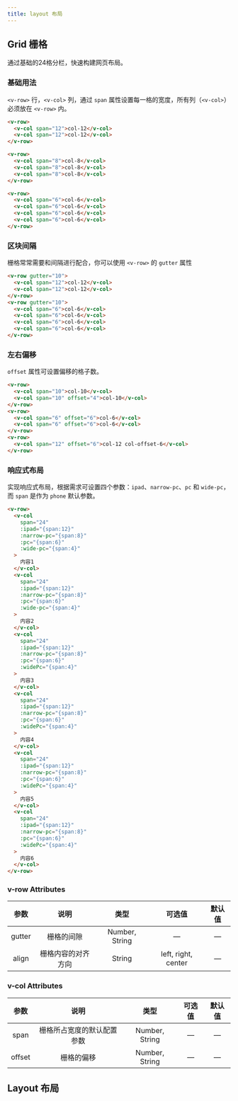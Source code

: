 ```yaml
---
title: layout 布局
---
```


## Grid 栅格
通过基础的24格分栏，快速构建网页布局。

### 基础用法
`<v-row>` 行，`<v-col>` 列，通过 `span` 属性设置每一格的宽度，所有列（`<v-col>`）必须放在 `<v-row>` 内。

<ClientOnly>
  <grid-demo1></grid-demo1>
</ClientOnly>

```HTML
<v-row>
  <v-col span="12">col-12</v-col>
  <v-col span="12">col-12</v-col>
</v-row>

<v-row>
  <v-col span="8">col-8</v-col>
  <v-col span="8">col-8</v-col>
  <v-col span="8">col-8</v-col>
</v-row>

<v-row>
  <v-col span="6">col-6</v-col>
  <v-col span="6">col-6</v-col>
  <v-col span="6">col-6</v-col>
  <v-col span="6">col-6</v-col>
</v-row>
```

### 区块间隔
栅格常常需要和间隔进行配合，你可以使用 `<v-row>` 的 `gutter` 属性

<ClientOnly>
  <grid-demo2></grid-demo2>
</ClientOnly>

```HTML
<v-row gutter="10">
  <v-col span="12">col-12</v-col>
  <v-col span="12">col-12</v-col>
</v-row>
<v-row gutter="10">
  <v-col span="6">col-6</v-col>
  <v-col span="6">col-6</v-col>
  <v-col span="6">col-6</v-col>
  <v-col span="6">col-6</v-col>
</v-row>
```

### 左右偏移
`offset` 属性可设置偏移的格子数。

<ClientOnly>
  <grid-demo3></grid-demo3>
</ClientOnly>

```HTML
<v-row>
  <v-col span="10">col-10</v-col>
  <v-col span="10" offset="4">col-10</v-col>
</v-row>
<v-row>
  <v-col span="6" offset="6">col-6</v-col>
  <v-col span="6" offset="6">col-6</v-col>
</v-row>
<v-row>
  <v-col span="12" offset="6">col-12 col-offset-6</v-col>
</v-row>
```

### 响应式布局
实现响应式布局，根据需求可设置四个参数：`ipad`、`narrow-pc`、`pc` 和 `wide-pc`，而 `span` 是作为 `phone` 默认参数。

<ClientOnly>
  <grid-demo4></grid-demo4>
</ClientOnly>

```HTML
<v-row>
  <v-col
    span="24"
    :ipad="{span:12}"
    :narrow-pc="{span:8}"
    :pc="{span:6}"
    :wide-pc="{span:4}"
  >
    内容1
  </v-col>
  <v-col
    span="24"
    :ipad="{span:12}"
    :narrow-pc="{span:8}"
    :pc="{span:6}"
    :wide-pc="{span:4}"
  >
    内容2
  </v-col>
  <v-col
    span="24"
    :ipad="{span:12}"
    :narrow-pc="{span:8}"
    :pc="{span:6}"
    :widePc="{span:4}"
  >
    内容3
  </v-col>
  <v-col
    span="24"
    :ipad="{span:12}"
    :narrow-pc="{span:8}"
    :pc="{span:6}"
    :widePc="{span:4}"
  >
    内容4
  </v-col>
  <v-col
    span="24"
    :ipad="{span:12}"
    :narrow-pc="{span:8}"
    :pc="{span:6}"
    :widePc="{span:4}"
  >
    内容5
  </v-col>
  <v-col
    span="24"
    :ipad="{span:12}"
    :narrow-pc="{span:8}"
    :pc="{span:6}"
    :widePc="{span:4}"
  >
    内容6
  </v-col>
</v-row>
```

### v-row Attributes
参数 | 说明 | 类型 | 可选值 | 默认值
:-:| :-: | :-: | :-: | :-: 
gutter | 栅格的间隙 | Number, String | — | —
align | 栅格内容的对齐方向 | String | left, right, center | —

### v-col Attributes
参数 | 说明 | 类型 | 可选值 | 默认值
:-:| :-: | :-: | :-: | :-: 
span | 栅格所占宽度的默认配置参数 | Number, String | — | —
offset | 栅格的偏移 | Number, String | — | —

## Layout 布局